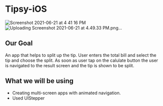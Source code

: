 # Tipsy-iOS

![Screenshot 2021-06-21 at 4 41 16 PM](https://user-images.githubusercontent.com/76988309/122753511-ff580380-d2af-11eb-8241-875eaa30f74a.png)
![Uploading Screenshot 2021-06-21 at 4.49.33 PM.png…]()

## Our Goal

An app that helps to split up the tip. 
User enters the total bill and select the tip and choose the split. As soon as user tap on the calulate button the user is navigated to the result screen and the tip is shown to be split.


## What we will be using

* Creating multi-screen apps with animated navigation.
* Used UIStepper
